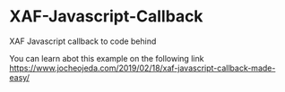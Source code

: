 # XAF-Javascript-Callback
XAF Javascript callback to code behind

You can learn abot this example on the following link https://www.jocheojeda.com/2019/02/18/xaf-javascript-callback-made-easy/

